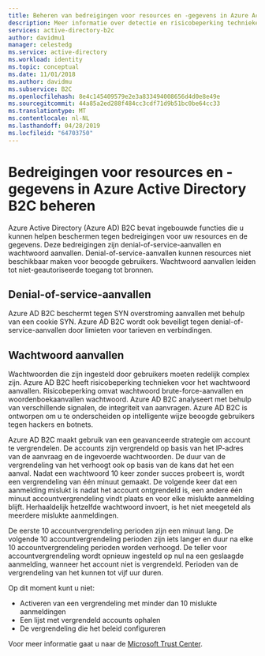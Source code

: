 ```yaml
---
title: Beheren van bedreigingen voor resources en -gegevens in Azure Active Directory B2C | Microsoft Docs
description: Meer informatie over detectie en risicobeperking technieken voor denial-of-service-aanvallen en aanvallen wachtwoord in Azure Active Directory B2C.
services: active-directory-b2c
author: davidmu1
manager: celestedg
ms.service: active-directory
ms.workload: identity
ms.topic: conceptual
ms.date: 11/01/2018
ms.author: davidmu
ms.subservice: B2C
ms.openlocfilehash: 8e4c145409579e2e3a833494008656d4d0e8e49e
ms.sourcegitcommit: 44a85a2ed288f484cc3cdf71d9b51bc0be64cc33
ms.translationtype: MT
ms.contentlocale: nl-NL
ms.lasthandoff: 04/28/2019
ms.locfileid: "64703750"
---
```

# <a name="manage-threats-to-resources-and-data-in-azure-active-directory-b2c"></a>Bedreigingen voor resources en -gegevens in Azure Active Directory B2C beheren

Azure Active Directory (Azure AD) B2C bevat ingebouwde functies die u kunnen helpen beschermen tegen bedreigingen voor uw resources en de gegevens. Deze bedreigingen zijn denial-of-service-aanvallen en wachtwoord aanvallen. Denial-of-service-aanvallen kunnen resources niet beschikbaar maken voor beoogde gebruikers. Wachtwoord aanvallen leiden tot niet-geautoriseerde toegang tot bronnen. 

## <a name="denial-of-service-attacks"></a>Denial-of-service-aanvallen

Azure AD B2C beschermt tegen SYN overstroming aanvallen met behulp van een cookie SYN. Azure AD B2C wordt ook beveiligt tegen denial-of-service-aanvallen door limieten voor tarieven en verbindingen.

## <a name="password-attacks"></a>Wachtwoord aanvallen

Wachtwoorden die zijn ingesteld door gebruikers moeten redelijk complex zijn. Azure AD B2C heeft risicobeperking technieken voor het wachtwoord aanvallen. Risicobeperking omvat wachtwoord brute-force-aanvallen en woordenboekaanvallen wachtwoord. Azure AD B2C analyseert met behulp van verschillende signalen, de integriteit van aanvragen. Azure AD B2C is ontworpen om u te onderscheiden op intelligente wijze beoogde gebruikers tegen hackers en botnets. 

Azure AD B2C maakt gebruik van een geavanceerde strategie om account te vergrendelen. De accounts zijn vergrendeld op basis van het IP-adres van de aanvraag en de ingevoerde wachtwoorden. De duur van de vergrendeling van het verhoogt ook op basis van de kans dat het een aanval. Nadat een wachtwoord 10 keer zonder succes probeert is, wordt een vergrendeling van één minuut gemaakt. De volgende keer dat een aanmelding mislukt is nadat het account ontgrendeld is, een andere één minuut accountvergrendeling vindt plaats en voor elke mislukte aanmelding blijft. Herhaaldelijk hetzelfde wachtwoord invoert, is het niet meegeteld als meerdere mislukte aanmeldingen. 

De eerste 10 accountvergrendeling perioden zijn een minuut lang. De volgende 10 accountvergrendeling perioden zijn iets langer en duur na elke 10 accountvergrendeling perioden worden verhoogd. De teller voor accountvergrendeling wordt opnieuw ingesteld op nul na een geslaagde aanmelding, wanneer het account niet is vergrendeld. Perioden van de vergrendeling van het kunnen tot vijf uur duren. 

Op dit moment kunt u niet:

- Activeren van een vergrendeling met minder dan 10 mislukte aanmeldingen
- Een lijst met vergrendeld accounts ophalen
- De vergrendeling die het beleid configureren

Voor meer informatie gaat u naar de [Microsoft Trust Center](https://www.microsoft.com/trustcenter/default.aspx).

